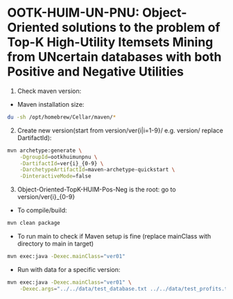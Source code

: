 # OOTK-HUIM-UN-PNU: Object-Oriented solutions to the problem of Top-K High-Utility Itemsets Mining from UNcertain databases with both Positive and Negative Utilities

1. Check maven version:
- Maven installation size:
```bash
du -sh /opt/homebrew/Cellar/maven/*
```

2. Create new version(start from version/ver{i|i=1-9}/ e.g. version/ replace DartifactId):
```bash
mvn archetype:generate \
    -DgroupId=ootkhuimunpnu \
    -DartifactId=ver{i}_{0-9} \
    -DarchetypeArtifactId=maven-archetype-quickstart \
    -DinteractiveMode=false
```

3. Object-Oriented-TopK-HUIM-Pos-Neg is the root: go to version/ver{i}_{0-9}

- To compile/build:
```bash
mvn clean package
```

- To run main to check if Maven setup is fine (replace mainClass with directory to main in target)
```bash
mvn exec:java -Dexec.mainClass="ver01"
```

- Run with data for a specific version:
```bash
mvn exec:java -Dexec.mainClass="ver01" \
    -Dexec.args="../../data/test_database.txt ../../data/test_profits.txt 100 0.2"
```
